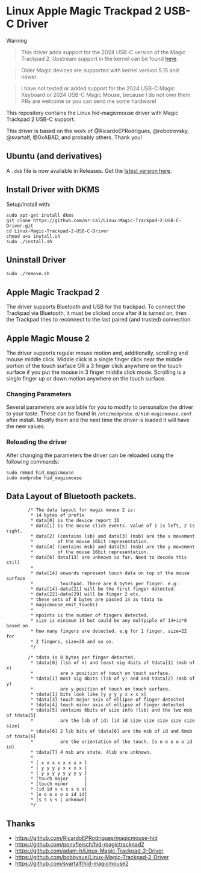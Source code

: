 # Linux Apple Magic Trackpad 2 USB-C Driver

> [!WARNING]

> This driver adds support for the 2024 USB-C version of the Magic Trackpad 2. Upstream support in the kernel can be found [here](https://patchwork.kernel.org/project/linux-input/patch/20241110002816.6064-1-callahankovacs@gmail.com/).

> Older Magic devices are supported with kernel version 5.15 and newer.

> I have not tested or added support for the 2024 USB-C Magic Keyboard or 2024 USB-C Magic Mouse, because I do not own them. PRs are welcome or you can send me some hardware!

This repository contains the Linux hid-magicmouse driver with Magic Trackpad 2 USB-C support.

This driver is based on the work of @RicardoEPRodrigues, @robotrovsky, @svartalf, @0xABAD, and probably others. Thank you!

## Ubuntu (and derivatives)

A `.deb` file is now available in Releases. Get the [latest version here](https://github.com/RicardoEPRodrigues/magicmouse-hid/releases/latest).


## Install Driver with DKMS

Setup/install with:

```
sudo apt-get install dkms
git clone https://github.com/mr-cal/Linux-Magic-Trackpad-2-USB-C-Driver.git
cd Linux-Magic-Trackpad-2-USB-C-Driver
chmod u+x install.sh
sudo ./install.sh
```

## Uninstall Driver

```
sudo ./remove.sh
```

## Apple Magic Trackpad 2

The driver supports Bluetooth and USB for the trackpad. To connect the Trackpad via Bluetooth, it must be clicked once after it is turned on, then the Trackpad tries to reconnect to the last paired (and trusted) connection.

## Apple Magic Mouse 2

The driver supports regular mouse motion and, additionally, scrolling and mouse middle click. Middle click is a single finger click near the middle portion of the touch surface OR a 3 finger click anywhere on the touch surface if you put the mouse in 3 finger middle click mode. Scrolling is a single finger up or down motion anywhere on the touch surface.

### Changing Parameters

Several parameters are available for you to modify to personalize the driver to your taste. These can be found in `/etc/modprobe.d/hid-magicmouse.conf` after install. Modify them and the next time the driver is loaded it will have the new values.

### Reloading the driver

After changing the parameters the driver can be reloaded using the following commands:

```
sudo rmmod hid_magicmouse
sudo modprobe hid_magicmouse
```

## Data Layout of Bluetooth packets.

```
		/* The data layout for magic mouse 2 is:
		 * 14 bytes of prefix
		 * data[0] is the device report ID
		 * data[1] is the mouse click events. Value of 1 is left, 2 is right.
		 * data[2] (contains lsb) and data[3] (msb) are the x movement
		 *         of the mouse 16bit representation.
		 * data[4] (contains msb) and data[5] (msb) are the y movement
		 *         of the mouse 16bit representation.
		 * data[6] data[13] are unknown so far. Need to decode this still
		 *
		 * data[14] onwards represent touch data on top of the mouse surface
		 *          touchpad. There are 8 bytes per finger. e.g:
		 * data[14]-data[21] will be the first finger detected.
		 * data[22]-data[29] will be finger 2 etc.
		 * these sets of 8 bytes are passed in as tdata to
		 * magicmouse_emit_touch()
		 *
		 * npoints is the number of fingers detected.
		 * size is minimum 14 but could be any multpiple of 14+ii*8 based on
		 * how many fingers are detected. e.g for 1 finger, size=22 for
		 * 2 fingers, size=30 and so on.
		 */

        /* tdata is 8 bytes per finger detected.
		 * tdata[0] (lsb of x) and least sig 4bits of tdata[1] (msb of x)
		 *          are x position of touch on touch surface.
		 * tdata[1] most sig 4bits (lsb of y) and and tdata[2] (msb of y)
		 *          are y position of touch on touch surface.
		 * tdata[1] bits look like [y y y y x x x x]
		 * tdata[3] touch major axis of ellipse of finger detected
		 * tdata[4] touch minor axis of ellipse of finger detected
		 * tdata[5] contains 6bits of size info (lsb) and the two msb of tdata[5]
		 *          are the lsb of id: [id id size size size size size size]
		 * tdata[6] 2 lsb bits of tdata[6] are the msb of id and 6msb of tdata[6]
		 *          are the orientation of the touch. [o o o o o o id id]
		 * tdata[7] 4 msb are state. 4lsb are unknown.
		 *
		 * [ x x x x x x x x ]
		 * [ y y y y x x x x ]
		 * [ y y y y y y y y ]
		 * [touch major      ]
		 * [touch minor      ]
		 * [id id s s s s s s]
		 * [o o o o o o id id]
		 * [s s s s | unknown]
		 */
```

## Thanks
* https://github.com/RicardoEPRodrigues/magicmouse-hid
* https://github.com/ponyfleisch/hid-magictrackpad2
* https://github.com/adam-h/Linux-Magic-Trackpad-2-Driver
* https://github.com/bobbysue/Linux-Magic-Trackpad-2-Driver
* https://github.com/svartalf/hid-magicmouse2
